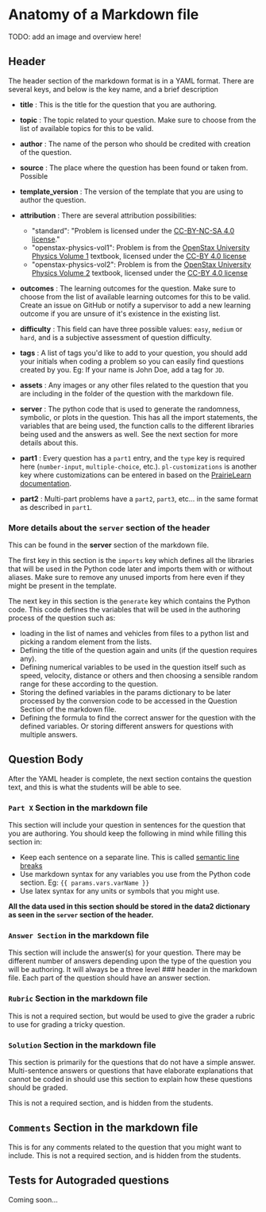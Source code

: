 # Anatomy of a Markdown file

TODO: add an image and overview here!

## Header

The header section of the markdown format is in a YAML format.
There are several keys, and below is the key name, and a brief description

- **title** : This is the title for the question that you are authoring.

- **topic** : The topic related to your question. Make sure to choose from the list of available topics for this to be valid.

- **author** : The name of the person who should be credited with creation of the question.

- **source** : The place where the question has been found or taken from. Possible 

- **template_version** : The version of the template that you are using to author the question.

- **attribution** : There are several attribution possibilities:
    - "standard": "Problem is licensed under the [CC-BY-NC-SA 4.0 license](https://creativecommons.org/licenses/by-nc-sa/4.0/)."
    - "openstax-physics-vol1": Problem is from the [OpenStax University Physics Volume 1](https://openstax.org/details/books/university-physics-volume-1) textbook, licensed under the [CC-BY 4.0 license](https://creativecommons.org/licenses/by/4.0/)
    - "openstax-physics-vol2": Problem is from the [OpenStax University Physics Volume 2](https://openstax.org/details/books/university-physics-volume-2) textbook, licensed under the [CC-BY 4.0 license](https://creativecommons.org/licenses/by/4.0/)

- **outcomes** : The learning outcomes for the question. Make sure to choose from the list of available learning outcomes for this to be valid. Create an issue on GitHub or notify a supervisor to add a new learning outcome if you are unsure of it's existence in the existing list.

- **difficulty** : This field can have three possible values: `easy`, `medium` or `hard`, and is a subjective assessment of question difficulty.

- **tags** : A list of tags you'd like to add to your question, you should add your initials when coding a problem so you can easily find questions created by you. Eg: If your name is John Doe, add a tag for `JD`. 

- **assets** : Any images or any other files related to the question that you are including in the folder of the question with the markdown file.

- **server** : The python code that is used to generate the randomness, symbolic, or plots in the question. This has all the import statements, the variables that are being used, the function calls to the different libraries being used and the answers as well. See the next section for more details about this.

- **part1** : Every question has a `part1` entry, and the `type` key is required here (`number-input`, `multiple-choice`, etc.). `pl-customizations` is another key where customizations can be entered in based on the [PrairieLearn documentation](https://prairielearn.readthedocs.io/en/latest/elements/).

- **part2** : Multi-part problems have a `part2`, `part3`, etc... in the same format as described in `part1`.

### More details about the `server` section of the header

This can be found in the **server** section of the markdown file.

The first key in this section is the `imports` key which defines all the libraries that will be used in the Python code later and imports them with or without aliases. Make sure to remove any unused imports from here even if they might be present in the template.

The next key in this section is the `generate` key which contains the Python code.
This code defines the variables that will be used in the authoring process of the question such as:

- loading in the list of names and vehicles from files to a python list and picking a random element from the lists.
- Defining the title of the question again and units (if the question requires any).
- Defining numerical variables to be used in the question itself such as speed, velocity, distance or others and then choosing a sensible random range for these according to the question.
- Storing the defined variables in the params dictionary to be later processed by the conversion code to be accessed in the Question Section of the markdown file.
- Defining the formula to find the correct answer for the question with the defined variables. Or storing different answers for questions with multiple answers.

## Question Body

After the YAML header is complete, the next section contains the question text, and this is what the students will be able to see.

### `Part X` Section in the markdown file

This section will include your question in sentences for the question that you are authoring.
You should keep the following in mind while filling this section in:

- Keep each sentence on a separate line. This is called [semantic line breaks](https://sembr.org)
- Use markdown syntax for any variables you use from the Python code section. Eg: `{{ params.vars.varName }}`
- Use latex syntax for any units or symbols that you might use.

**All the data used in this section should be stored in the data2 dictionary as seen in the `server` section of the header.**

### `Answer Section` in the markdown file

This section will include the answer(s) for your question.
There may be different number of answers depending upon the type of the question you will be authoring.
It will always be a three level ### header in the markdown file.
Each part of the question should have an answer section.

### `Rubric` Section in the markdown file

This is not a required section, but would be used to give the grader a rubric to use for grading a tricky question.

### `Solution` Section in the markdown file

This section is primarily for the questions that do not have a simple answer.
Multi-sentence answers or questions that have elaborate explanations that cannot be coded in should use this section to explain how these questions should be graded.

This is not a required section, and is hidden from the students.

## `Comments` Section in the markdown file

This is for any comments related to the question that you might want to include.
This is not a required section, and is hidden from the students.

## Tests for Autograded questions

Coming soon...